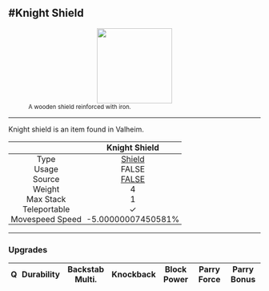 <meta property="og:title" content="Knight Shield - MoreValheim" /><meta property="og:type" content="website" /><meta property="og:image" content="/assets/knight_shield.png" /><meta property="og:description" content="Knight Shield is an item found in Valheim." /><meta name="theme-color" content="#546D78"><meta name="twitter:card" content="summary_large_image">
#Knight Shield
-------------
<style>img {width:20px;}.tb {width:150px;display: block;margin-left: auto;margin-right: auto;}</style>

<style>.md-typeset table:not([class]) th:not([align]) {min-width:unset!important;}</style>
<style>td{padding:0em 0.3em!important;text-align:center!important;border-left:.05rem solid var(--md-default-fg-color--lightest)}</style>

<style>th{padding:0.1em 0.3em!important;text-align:center!important;font-weight:bold}</style>

<style>pre{text-align:right!important}</style>
<style>table tr td:first-child {border-left: 0;};</style>

<figure><img src="/assets/knight_shield.png" class="tb" /><figcaption><small>A wooden shield reinforced with iron.</small></figcaption></figure>

-------------

Knight shield is an item found in Valheim.

|        | Knight Shield              |
| ----------- | ------------------------------------ |
| Type | [Shield](../../types/shield)
| Usage | FALSE<br>
| Source | [FALSE](../../items/false)
| Weight | 4 |
| Max Stack | 1 |
| Teleportable | ✓
| Movespeed Speed | -5.00000007450581%


-------------

### Upgrades
| Q | Durability | Backstab Multi. | Knockback | Block Power | Parry Force | Parry Bonus
| - | - | - | - | - | - | - 
